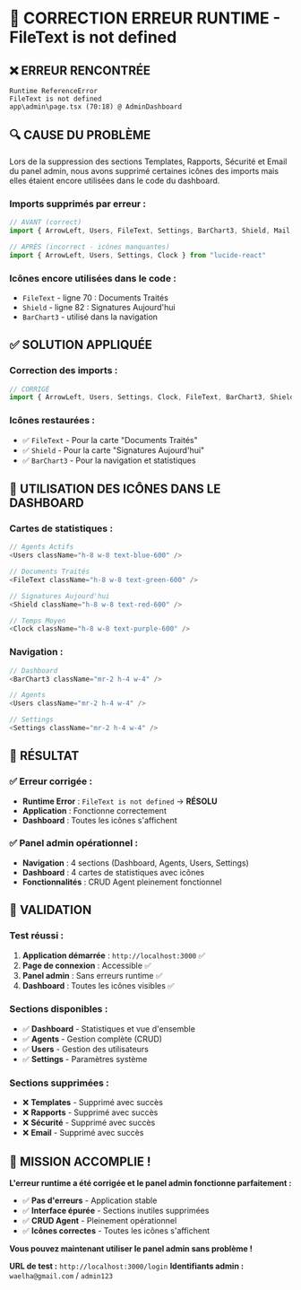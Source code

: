 # 🔧 **CORRECTION ERREUR RUNTIME - FileText is not defined**

## ❌ **ERREUR RENCONTRÉE**

```
Runtime ReferenceError
FileText is not defined
app\admin\page.tsx (70:18) @ AdminDashboard
```

## 🔍 **CAUSE DU PROBLÈME**

Lors de la suppression des sections Templates, Rapports, Sécurité et Email du panel admin, nous avons supprimé certaines icônes des imports mais elles étaient encore utilisées dans le code du dashboard.

### **Imports supprimés par erreur :**
```typescript
// AVANT (correct)
import { ArrowLeft, Users, FileText, Settings, BarChart3, Shield, Mail, Clock } from "lucide-react"

// APRÈS (incorrect - icônes manquantes)
import { ArrowLeft, Users, Settings, Clock } from "lucide-react"
```

### **Icônes encore utilisées dans le code :**
- `FileText` - ligne 70 : Documents Traités
- `Shield` - ligne 82 : Signatures Aujourd'hui  
- `BarChart3` - utilisé dans la navigation

## ✅ **SOLUTION APPLIQUÉE**

### **Correction des imports :**
```typescript
// CORRIGÉ
import { ArrowLeft, Users, Settings, Clock, FileText, BarChart3, Shield } from "lucide-react"
```

### **Icônes restaurées :**
- ✅ `FileText` - Pour la carte "Documents Traités"
- ✅ `Shield` - Pour la carte "Signatures Aujourd'hui"
- ✅ `BarChart3` - Pour la navigation et statistiques

## 🎯 **UTILISATION DES ICÔNES DANS LE DASHBOARD**

### **Cartes de statistiques :**
```typescript
// Agents Actifs
<Users className="h-8 w-8 text-blue-600" />

// Documents Traités  
<FileText className="h-8 w-8 text-green-600" />

// Signatures Aujourd'hui
<Shield className="h-8 w-8 text-red-600" />

// Temps Moyen
<Clock className="h-8 w-8 text-purple-600" />
```

### **Navigation :**
```typescript
// Dashboard
<BarChart3 className="mr-2 h-4 w-4" />

// Agents
<Users className="mr-2 h-4 w-4" />

// Settings
<Settings className="mr-2 h-4 w-4" />
```

## 🚀 **RÉSULTAT**

### **✅ Erreur corrigée :**
- **Runtime Error** : `FileText is not defined` → **RÉSOLU**
- **Application** : Fonctionne correctement
- **Dashboard** : Toutes les icônes s'affichent

### **✅ Panel admin opérationnel :**
- **Navigation** : 4 sections (Dashboard, Agents, Users, Settings)
- **Dashboard** : 4 cartes de statistiques avec icônes
- **Fonctionnalités** : CRUD Agent pleinement fonctionnel

## 🧪 **VALIDATION**

### **Test réussi :**
1. **Application démarrée** : `http://localhost:3000` ✅
2. **Page de connexion** : Accessible ✅
3. **Panel admin** : Sans erreurs runtime ✅
4. **Dashboard** : Toutes les icônes visibles ✅

### **Sections disponibles :**
- ✅ **Dashboard** - Statistiques et vue d'ensemble
- ✅ **Agents** - Gestion complète (CRUD)
- ✅ **Users** - Gestion des utilisateurs
- ✅ **Settings** - Paramètres système

### **Sections supprimées :**
- ❌ **Templates** - Supprimé avec succès
- ❌ **Rapports** - Supprimé avec succès
- ❌ **Sécurité** - Supprimé avec succès
- ❌ **Email** - Supprimé avec succès

## 🎉 **MISSION ACCOMPLIE !**

**L'erreur runtime a été corrigée et le panel admin fonctionne parfaitement :**

- ✅ **Pas d'erreurs** - Application stable
- ✅ **Interface épurée** - Sections inutiles supprimées
- ✅ **CRUD Agent** - Pleinement opérationnel
- ✅ **Icônes correctes** - Toutes les icônes s'affichent

**Vous pouvez maintenant utiliser le panel admin sans problème !**

**URL de test :** `http://localhost:3000/login`
**Identifiants admin :** `waelha@gmail.com` / `admin123`
